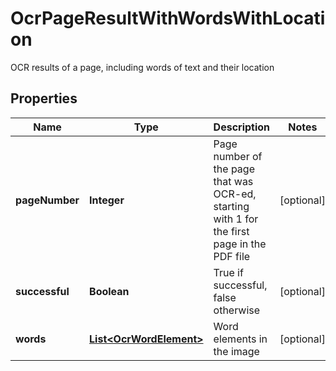

# OcrPageResultWithWordsWithLocation

OCR results of a page, including words of text and their location

## Properties

| Name | Type | Description | Notes |
|------------ | ------------- | ------------- | -------------|
|**pageNumber** | **Integer** | Page number of the page that was OCR-ed, starting with 1 for the first page in the PDF file |  [optional] |
|**successful** | **Boolean** | True if successful, false otherwise |  [optional] |
|**words** | [**List&lt;OcrWordElement&gt;**](OcrWordElement.md) | Word elements in the image |  [optional] |



